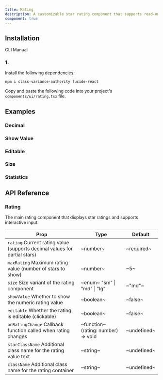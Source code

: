 ```yaml
---
title: Rating
description: A customizable star rating component that supports read-only display and interactive input modes.
component: true
---
```


## Installation

CLI
Manual

### 1.

Install the following dependencies:

```bash
npm i class-variance-authority lucide-react
```

Copy and paste the following code into your project's `components/ui/rating.tsx` file.

## Examples

### Decimal

### Show Value

### Editable

### Size

### Statistics

## API Reference

### Rating

The main rating component that displays star ratings and supports interactive input.

| **Prop**                                                                  | **Type**                            | **Default** |
| ------------------------------------------------------------------------- | ----------------------------------- | ----------- |
| `rating` Current rating value (supports decimal values for partial stars) | ~number~                            | ~required~  |
| `maxRating` Maximum rating value (number of stars to show)                | ~number~                            | ~5~         |
| `size` Size variant of the rating component                               | ~enum~ "sm" \| "md" \| "lg"         | ~"md"~      |
| `showValue` Whether to show the numeric rating value                      | ~boolean~                           | ~false~     |
| `editable` Whether the rating is editable (clickable)                     | ~boolean~                           | ~false~     |
| `onRatingChange` Callback function called when rating changes             | ~function~ (rating: number) => void | ~undefined~ |
| `starClassName` Additional class name for the rating value text           | ~string~                            | ~undefined~ |
| `className` Additional class name for the rating container                | ~string~                            | ~undefined~ |
